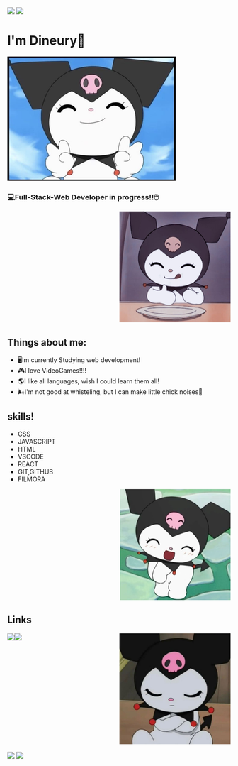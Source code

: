 
<img src="https://capsule-render.vercel.app/api?type=Venom&color=0:5705fa,90:000000&height=150&text=Grettings%20^^&fontColor=977ed8&animation=fadeIn" />
<img src="https://capsule-render.vercel.app/api?type=shark&height=110&color=cec3df&section=footer" />

<p align="right">
<h1>I'm Dineury🦝</h1>
<img src="kobeniHi.jpg" height="280"> <h3>💻Full-Stack-Web Developer in progress!!🖱️</h3></img>
</p>

<p>
  <p align=right>
  <img src="KobeniLike.jpg" height="250" />
  </p>
   <h2>Things about me:</h2>
   <ul>
     <li>🖥️Im currently Studying web development!</li>
     <li>🎮I love VideoGames!!!!</li>
    <li>🌎I like all languages, wish I could learn them all!</li>
    <li>🌬️I'm not good at whisteling, but I can make little chick noises🐥</li>
   </ul>
</p>
  </p>
   <h2>skills!</h2>
   <ul>
     <li>CSS</li>
     <li>JAVASCRIPT</li>
    <li>HTML</li>
    <li>VSCODE</li>
    <li>REACT</li>
    <li>GIT,GITHUB</li>
    <li>FILMORA</li>
   </ul>
</p>

 <p align=right>
  <img src="KobeniShy.jpg" height="250" />
  </p>
  
  <h2>Links</h2>
 <a href="https://www.linkedin.com/in/dineury-lopez-rosario"> 
   <img height=30  align=left src="https://cdn3.iconfinder.com/data/icons/2018-social-media-logotypes/1000/2018_social_media_popular_app_logo_linkedin-512.png">
  </a>
  <a href="https://www.instagram.com/dineury_l/"> 
   <img height=30 align=left src="https://cdn0.iconfinder.com/data/icons/social-media-circle-6/1024/instagram-512.png">
  </a>
  
<p align=right>
  <img src="kobeniThink.jpg" height="250" />
  </p>
  
<img src="https://capsule-render.vercel.app/api?type=Venom&color=0:5705fa,90:000000&height=150&fontColor=977ed8&text=This%20Is%20All%20Friends!&animation=twinkling" />
<img src="https://capsule-render.vercel.app/api?type=shark&height=150&color=cec3df&section=header" />
